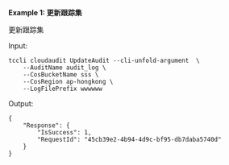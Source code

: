 **Example 1: 更新跟踪集**

更新跟踪集

Input: 

```
tccli cloudaudit UpdateAudit --cli-unfold-argument  \
    --AuditName audit_log \
    --CosBucketName sss \
    --CosRegion ap-hongkong \
    --LogFilePrefix wwwwww
```

Output: 
```
{
    "Response": {
        "IsSuccess": 1,
        "RequestId": "45cb39e2-4b94-4d9c-bf95-db7daba5740d"
    }
}
```


